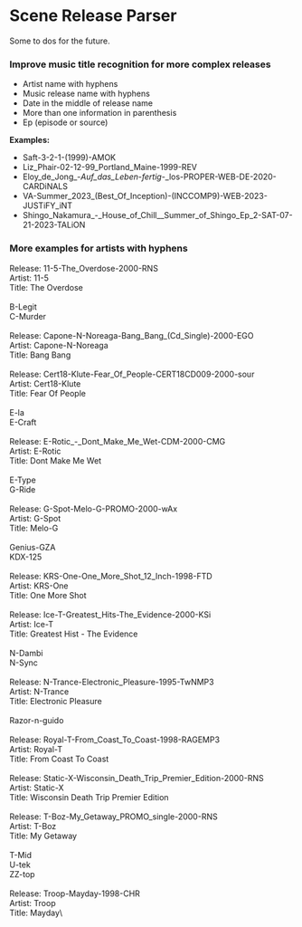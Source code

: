 # __Scene Release Parser__

Some to dos for the future.


### Improve music title recognition for more complex releases

- Artist name with hyphens
- Music release name with hyphens
- Date in the middle of release name
- More than one information in parenthesis
- Ep (episode or source)

__Examples:__
- Saft-3-2-1-(1999)-AMOK
- Liz_Phair-02-12-99_Portland_Maine-1999-REV
- Eloy_de_Jong_-_Auf_das_Leben_-_fertig_-_los-PROPER-WEB-DE-2020-CARDiNALS
- VA-Summer_2023_(Best_Of_Inception)-(INCCOMP9)-WEB-2023-JUSTiFY_iNT
- Shingo_Nakamura_-_House_of_Chill__Summer_of_Shingo_Ep_2-SAT-07-21-2023-TALiON

### More examples for artists with hyphens

Release: 11-5-The_Overdose-2000-RNS\
Artist: 11-5\
Title: The Overdose\
\
B-Legit\
C-Murder\
\
Release: Capone-N-Noreaga-Bang_Bang_(Cd_Single)-2000-EGO\
Artist: Capone-N-Noreaga\
Title: Bang Bang\
\
Release: Cert18-Klute-Fear_Of_People-CERT18CD009-2000-sour\
Artist: Cert18-Klute\
Title: Fear Of People\
\
E-la\
E-Craft\
\
Release: E-Rotic_-_Dont_Make_Me_Wet-CDM-2000-CMG\
Artist: E-Rotic\
Title: Dont Make Me Wet\
\
E-Type\
G-Ride\
\
Release: G-Spot-Melo-G-PROMO-2000-wAx\
Artist: G-Spot\
Title: Melo-G\
\
Genius-GZA\
KDX-125\
\
Release: KRS-One-One_More_Shot_12_Inch-1998-FTD\
Artist: KRS-One\
Title: One More Shot\
\
Release: Ice-T-Greatest_Hits-The_Evidence-2000-KSi\
Artist: Ice-T\
Title: Greatest Hist - The Evidence\
\
N-Dambi\
N-Sync\
\
Release: N-Trance-Electronic_Pleasure-1995-TwNMP3\
Artist: N-Trance\
Title: Electronic Pleasure\
\
Razor-n-guido\
\
Release: Royal-T-From_Coast_To_Coast-1998-RAGEMP3\
Artist: Royal-T\
Title: From Coast To Coast\
\
Release: Static-X-Wisconsin_Death_Trip_Premier_Edition-2000-RNS\
Artist: Static-X\
Title: Wisconsin Death Trip Premier Edition\
\
Release: T-Boz-My_Getaway_PROMO_single-2000-RNS\
Artist: T-Boz\
Title: My Getaway\
\
T-Mid\
U-tek\
ZZ-top\
\
Release: Troop-Mayday-1998-CHR\
Artist: Troop\
Title: Mayday\